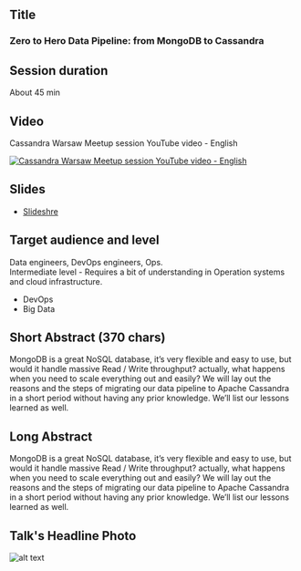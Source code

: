 ## Title
### Zero to Hero Data Pipeline: from MongoDB to Cassandra

## Session duration

About 45 min

## Video

Cassandra Warsaw Meetup session YouTube video - English

[![Cassandra Warsaw Meetup session YouTube video - English](http://img.youtube.com/vi/ta9WyFvCe1c/0.jpg)](http://www.youtube.com/watch?v=ta9WyFvCe1c)

## Slides

- [Slideshre](https://www.slideshare.net/demibenari/zero-to-hero-data-pipeline-from-mongodb-to-cassandra) 

## Target audience and level

Data engineers, DevOps engineers, Ops.  
Intermediate level - Requires a bit of understanding in Operation systems and cloud infrastructure.

- DevOps
- Big Data 

## Short Abstract (370 chars)

MongoDB is a great NoSQL database, it’s very flexible and easy to use,
but would it handle massive Read / Write throughput? actually, what happens when you need to scale everything out and easily?
We will lay out the reasons and the steps of migrating our data pipeline to Apache Cassandra in a short period without having any prior knowledge.
We’ll list our lessons learned as well.

## Long Abstract

MongoDB is a great NoSQL database, it’s very flexible and easy to use,
but would it handle massive Read / Write throughput? actually, what happens when you need to scale everything out and easily?
We will lay out the reasons and the steps of migrating our data pipeline to Apache Cassandra in a short period without having any prior knowledge.
We’ll list our lessons learned as well.

## Talk's Headline Photo

![alt text]( "None")

